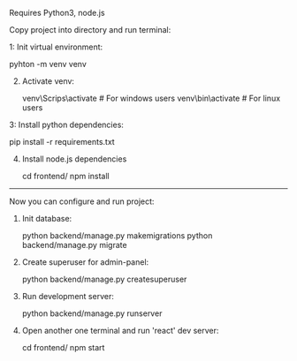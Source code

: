 Requires Python3, node.js

Copy project into directory and run terminal:

1: Init virtual environment:

  pyhton -m venv venv

2. Activate venv:

   venv\Scrips\activate   # For windows users
   venv\bin\activate   # For linux users

3: Install python dependencies:

  pip install -r requirements.txt

4. Install node.js dependencies

   cd frontend/
   npm install

-----------------------------------------------

Now you can configure and run project:

  1. Init database:
  
     python backend/manage.py makemigrations
     python backend/manage.py migrate

  2. Create superuser for admin-panel:

     python backend/manage.py createsuperuser

  3. Run development server:

     python backend/manage.py runserver

  4. Open another one terminal and run 'react' dev server:

     cd frontend/
     npm start
    
